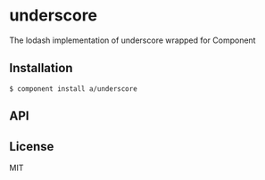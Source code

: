 
# underscore

  The lodash implementation of underscore wrapped for Component

## Installation

    $ component install a/underscore

## API

   

## License

  MIT
